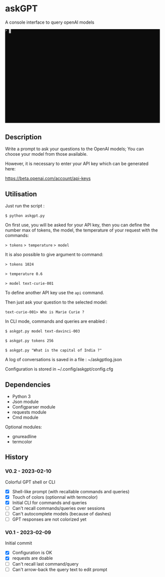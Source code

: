 # askGPT

A console interface to query openAI models

![Terminal animation](https://raw.githubusercontent.com/pguimier/askgpt/main/termtosvg_v0.2.svg)

## Description

Write a prompt to ask your questions to the OpenAI models; You can choose your model from those available.

However, it is necessary to enter your API key which can be generated here:

https://beta.openai.com/account/api-keys

## Utilisation

Just run the script :

`$ python askgpt.py`

On first use, you will be asked for your API key, then you can define the number max of tokens, the model, the temperature of your request with the commands:

`> tokens`
`> temperature`
`> model`

It is also possible to give argument to command:

`> tokens 1024`

`> temperature 0.6`

`> model text-curie-001`

To define another API key use the `api` command.

Then just ask your question to the selected model:

`text-curie-001> Who is Marie Curie ?`

In CLI mode, commands and queries are enabled :

`$ askgpt.py model text-davinci-003`

`$ askgpt.py tokens 256`

`$ askgpt.py "What is the capital of India ?"`

A log of conversations is saved in a file : ~/askgptlog.json

Configuration is stored in ~/.config/askgpt/config.cfg

## Dependencies

- Python 3
- Json module
- Configparser module
- requests module
- Cmd module

Optional modules:
- gnureadline
- termcolor

## History

### V0.2 - 2023-02-10

Colorful GPT shell or CLI

- [x] Shell-like prompt (with recallable commands and queries)
- [x] Touch of colors (optionnal with termcolor)
- [x] Initial CLI for commands and queries
- [ ] Can't recall commands/queries over sessions
- [ ] Can't autocomplete models (because of dashes)
- [ ] GPT responses are not colorized yet

### V0.1 - 2023-02-09

Initial commit

- [x] Configuration is OK
- [x] requests are doable
- [ ] Can't recall last command/query
- [ ] Can't arrow-back the query text to edit prompt